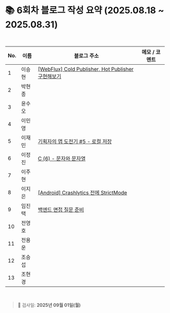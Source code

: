 # 📚 6회차 블로그 작성 요약 (2025.08.18 ~ 2025.08.31)

<br>

| No. | 이름   | 블로그 주소                                           | 메모 / 코멘트 |
|-----|--------|--------------------------------------------------------|----------------|
| 1   | 이승현 |      [[WebFlux] Cold Publisher, Hot Publisher 구현해보기](https://ssddo-story.tistory.com/69)                                                  |                |
| 2   | 박현종 |                                                        |                |
| 3   | 윤수오 |                                                        |                |
| 4   | 이민영 |                                                        |                |
| 5   | 이재민 |    [기획자의 앱 도전기 #5 - 로컬 저장](https://jam-scribble.tistory.com/44)                                                    |                |
| 6   | 이정진 |    [C (6) - 문자와 문자열](https://freshdev.tistory.com/62)                                                    |                |
| 7   | 이주현 |                                                        |                |
| 8   | 이지은 |   [[Android] Crashlytics 전에 StrictMode](https://ji-eeeun.tistory.com/128)   |                |
| 9   | 임진택 |    [백엔드 면접 질문 준비](https://taekt.tistory.com/44)    |                |
| 10  | 전영호 |                                                        |                |
| 11  | 전용운 |                                                        |                |
| 12  | 조승섭 |                                                        |                |
| 13  | 조현경 |                                                        |                |

<br>

> 📌 검사일: **2025년 09월 01일(월)**

